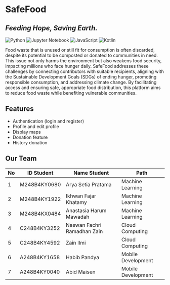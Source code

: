 # SafeFood
## _Feeding Hope, Saving Earth._

![Python](https://img.shields.io/badge/Python-3776AB?style=flat&logo=python&logoColor=white)  ![Jupyter Notebook](https://img.shields.io/badge/Jupyter%20Notebook-F37626?style=flat&logo=jupyter&logoColor=white) ![JavaScript](https://img.shields.io/badge/JavaScript-F7DF1E?style=flat&logo=javascript&logoColor=black)  ![Kotlin](https://img.shields.io/badge/Kotlin-1DA1F2?style=flat&logo=kotlin&logoColor=white)


Food waste that is unused or still fit for consumption is often discarded, despite its potential to be composted or donated to communities in need. This issue not only harms the environment but also weakens food security, impacting millions who face hunger daily. SafeFood addresses these challenges by connecting contributors with suitable recipients, aligning with the Sustainable Development Goals (SDGs) of ending hunger, promoting responsible consumption, and addressing climate change. By facilitating access and ensuring safe, appropriate food distribution, this platform aims to reduce food waste while benefiting vulnerable communities.

## Features
- Authentication (login and register)
- Profile and edit profile
- Display maps
- Donation feature
- History donation

## Our Team

| No    | ID Student      | Name Student               | Path              |
|-------|-----------------|----------------------------|----------------   |
| 1     | M248B4KY0680    | Arya Setia Pratama         |Machine Learning   |
| 2     | M248B4KY1922    | Ikhwan Fajar Khatamy       | Machine Learning  |
| 3     | M248B4KX0484    | Anastasia Harum Mawadah    | Machine Learning  |
| 4     | C248B4KY3252    | Naswan Fachri Ramadhan Zain| Cloud Computing   |
| 5     | C248B4KY4592    | Zain Ilmi                  | Cloud Computing   |
| 6     | A248B4KY1658    | Habib Pandya               | Mobile Development|
| 7     | A248B4KY0040    | Abid Maisen                | Mobile Development|
